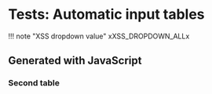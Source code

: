 # Tests: Automatic input tables

<!-- ## Generated at build time { data-search-exclude }

<placeholdertable entries="auto" type="name, input, value"> -->

!!! note "XSS dropdown value"
    xXSS_DROPDOWN_ALLx

## Generated with JavaScript

<div class="auto-input-table" data-columns="name,input,value,description"></div>

### Second table

<div class="auto-input-table" data-columns="description-or-name,input"></div>
